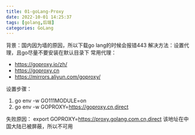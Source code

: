 ```yaml
---
title: 01-goLang-Proxy
date: 2022-10-01 14:25:37
tags: [golang,后端]
categories: GoLang
---
```



背景：国内因为墙的原因，所以下载go lang的时候会报错443
解决方法：设置代理，且go尽量不要安装在默认目录下
常用代理：
- https://goproxy.io/zh/
- https://goproxy.cn
- https://mirrors.aliyun.com/goproxy/

设置步骤：
1. go env -w GO111MODULE=on
2. go env -w GOPROXY=https://goproxy.cn,direct

失败原因：
export GOPROXY=https://proxy.golang.com.cn,direct 该地址在中国大陆已被屏蔽，所以不可用
